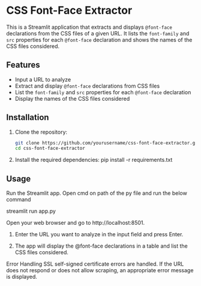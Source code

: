 
# CSS Font-Face Extractor

This is a Streamlit application that extracts and displays `@font-face` declarations from the CSS files of a given URL. It lists the `font-family` and `src` properties for each `@font-face` declaration and shows the names of the CSS files considered.

## Features

- Input a URL to analyze
- Extract and display `@font-face` declarations from CSS files
- List the `font-family` and `src` properties for each `@font-face` declaration
- Display the names of the CSS files considered

## Installation

1. Clone the repository:
   ```sh
   git clone https://github.com/yourusername/css-font-face-extractor.git
   cd css-font-face-extractor

2. Install the required dependencies:
   pip install -r requirements.txt

## Usage
Run the Streamlit app. Open cmd on path of the py file and run the below command

streamlit run app.py

Open your web browser and go to http://localhost:8501.

1) Enter the URL you want to analyze in the input field and press Enter.

2) The app will display the @font-face declarations in a table and list the CSS files considered.

Error Handling
SSL self-signed certificate errors are handled.
If the URL does not respond or does not allow scraping, an appropriate error message is displayed.
